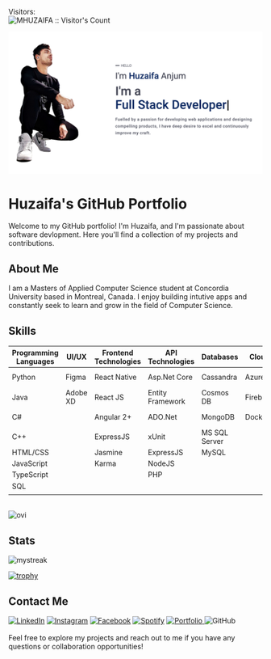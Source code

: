 Visitors:
<br>
<img src="https://profile-counter.glitch.me/{MHUZAIFA}/count.svg" alt="MHUZAIFA :: Visitor's Count" />

<img src="./imgs/banner.png" alt="huzaifa" />

# Huzaifa's GitHub Portfolio

Welcome to my GitHub portfolio! I'm Huzaifa, and I'm passionate about software devlopment. Here you'll find a collection of my projects and contributions.

## About Me

I am a Masters of Applied Computer Science student at Concordia University based in Montreal, Canada. I enjoy building intutive apps and constantly seek to learn and grow in the field of Computer Science. 


## Skills

| Programming Languages | UI/UX         | Frontend Technologies | API Technologies | Databases          | Cloud     | CI/CD           | Tools        | User Engagement           |
|-----------------------|---------------|-----------------------|-------------------|---------------------|-----------|-----------------|--------------|---------------------------|
| Python                | Figma         | React Native               | Asp.Net Core      | Cassandra           | Azure     | Azure DevOps    | Postman      | Google Tag Manager        |
| Java                  | Adobe XD      | React JS            | Entity Framework  | Cosmos DB           | Firebase  |                 | Git          | Google Analytics          |
| C#                    |               | Angular 2+             | ADO.Net           | MongoDB             |   Docker        |                 | Jira         | Microsoft Clarity         |
| C++                   |               | ExpressJS               | xUnit             | MS SQL Server       |           |                 | Jupyter      |                           |
| HTML/CSS              |  | Jasmine                 | ExpressJS         | MySQL               |           |                 | LaTeX        |                           |
| JavaScript            |               | Karma          | NodeJS            |                     |           |                 |              |                           |
| TypeScript            |               |                       | PHP               |                     |           |                 |              |                           |
| SQL                   |               |                       |                   |                     |           |                 |              |                           |
|                       |               |                       |                   |                     |     |                 |              |                           |

<br>

<img src="https://github-readme-stats.vercel.app/api/top-langs?username=MHUZAIFA&show_icons=true&locale=en&layout=compact&theme=chartreuse-light" alt="ovi" />

## Stats

<img src="https://github-readme-streak-stats.herokuapp.com/?user=MHUZAIFA&theme=default" alt="mystreak"/>

<br>

[![trophy](https://github-profile-trophy.vercel.app/?username=MHUZAIFA)](https://github.com/MHUZAIFA)

## Contact Me

<a href="https://www.linkedin.com/in/huzaifa-anjum/" target="_blank"><img src="https://img.shields.io/badge/LinkedIn-%230077B5.svg?&style=flat-square&logo=linkedin&logoColor=white" alt="LinkedIn"></a>
<a href="https://www.instagram.com/_huzaifaanjum_/" target="_blank"><img src="https://img.shields.io/badge/Instagram-%23E4405F.svg?&style=flat-square&logo=instagram&logoColor=white" alt="Instagram"></a>
<a href="https://www.facebook.com/huzaifa.rock.75/" target="_blank"><img src="https://img.shields.io/badge/Facebook-%231877F2.svg?&style=flat-square&logo=facebook&logoColor=white" alt="Facebook"></a>
<a href="https://open.spotify.com/user/hfyhrwd4gyaut1lpozi6gwys4?si=AwsN2S3uTEeHWGsMDArZug&nd=1&dlsi=0c526c4984014cfb" target="_blank"><img src="https://img.shields.io/badge/Spotify-%231ED760.svg?&style=flat-square&logo=spotify&logoColor=white" alt="Spotify"></a>
<a href="https://huzaifaanjumportfolio.web.app/" target="_blank">
    <img src="https://img.shields.io/badge/Portfolio-%230A0A0A.svg?&style=flat-square&logo=web&logoColor=white" alt="Portfolio">
</a>
<img alt="GitHub" src="https://img.shields.io/badge/dynamic/json?logo=github&label=GitHub+Followers&labelColor=282c34&color=181717&query=%24.data.totalSubs&url=https%3A%2F%2Fapi.spencerwoo.com%2Fsubstats%2F%3Fsource%3Dgithub%26queryKey%3DMHUZAIFA&longCache=true"/>
<br>
<br>
Feel free to explore my projects and reach out to me if you have any questions or collaboration opportunities!
